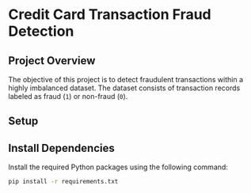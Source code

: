 # Credit Card Transaction Fraud Detection

## Project Overview
The objective of this project is to detect fraudulent transactions within a highly imbalanced dataset. The dataset consists of transaction records labeled as fraud (`1`) or non-fraud (`0`).

## Setup

## Install Dependencies
Install the required Python packages using the following command:
```bash
pip install -r requirements.txt
```
